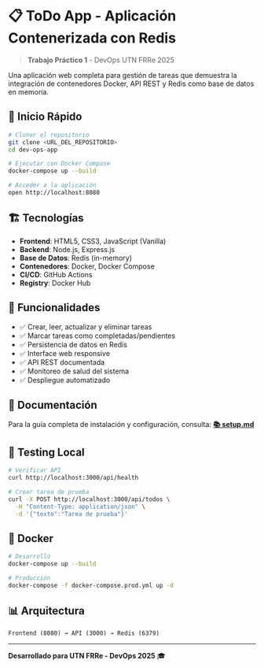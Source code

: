 # 📋 ToDo App - Aplicación Contenerizada con Redis

> **Trabajo Práctico 1** - DevOps UTN FRRe 2025

Una aplicación web completa para gestión de tareas que demuestra la integración de contenedores Docker, API REST y Redis como base de datos en memoria.

## 🚀 Inicio Rápido

```bash
# Clonar el repositorio
git clone <URL_DEL_REPOSITORIO>
cd dev-ops-app

# Ejecutar con Docker Compose
docker-compose up --build

# Acceder a la aplicación
open http://localhost:8080
```

## 🏗️ Tecnologías

- **Frontend**: HTML5, CSS3, JavaScript (Vanilla)
- **Backend**: Node.js, Express.js
- **Base de Datos**: Redis (in-memory)
- **Contenedores**: Docker, Docker Compose
- **CI/CD**: GitHub Actions
- **Registry**: Docker Hub

## 📱 Funcionalidades

- ✅ Crear, leer, actualizar y eliminar tareas
- ✅ Marcar tareas como completadas/pendientes
- ✅ Persistencia de datos en Redis
- ✅ Interface web responsive
- ✅ API REST documentada
- ✅ Monitoreo de salud del sistema
- ✅ Despliegue automatizado

## 📖 Documentación

Para la guía completa de instalación y configuración, consulta:
**[📚 setup.md](./setup.md)**

## 🧪 Testing Local

```bash
# Verificar API
curl http://localhost:3000/api/health

# Crear tarea de prueba
curl -X POST http://localhost:3000/api/todos \
  -H "Content-Type: application/json" \
  -d '{"texto":"Tarea de prueba"}'
```

## 🐳 Docker

```bash
# Desarrollo
docker-compose up --build

# Producción
docker-compose -f docker-compose.prod.yml up -d
```

## 📊 Arquitectura

```
Frontend (8080) → API (3000) → Redis (6379)
```

---

**Desarrollado para UTN FRRe - DevOps 2025** 🎓